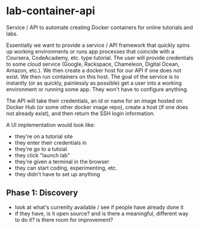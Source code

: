 # lab-container-api
Service / API to automate creating Docker containers for online tutorials and labs.

Essentially we want to provide a service / API framework that quickly spins up working environments or runs app processes that coincide with a Coursera, CodeAcademy, etc. type tutorial. The user will provide credentials to some cloud service (Google, Rackspace, Chameleon, Digital Ocean, Amazon, etc.). We then create a docker host for our API if one does not exist. We then run containers on this host. The goal of the service is to instantly (or as quickly, painlessly as possible) get a user into a working environment or running some app. They won't have to configure anything.

The API will take their credentials, an id or name for an image hosted on Docker Hub (or some other docker image repo), create a host (if one does not already exist), and then return the SSH login information.

A UI implementation would look like:
- they're on a tutorial site
- they enter their credentials in
- they're go to a tutoial
- they click "launch lab"
- they're given a terminal in the browser
- they can start coding, experimenting, etc.
- they didn't have to set up anything

## Phase 1: Discovery
- look at what's currenlty available / see if people have already done it
- if they have, is it open source? and is there a meaningful, different way to do it? is there room for improvement?
